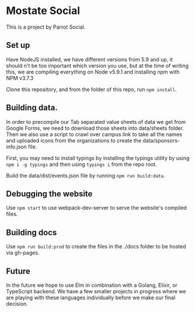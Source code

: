 # Mostate Social

This is a project by Parrot Social.

## Set up

Have NodeJS installed, we have different versions from 5.9 and up, it should n't be too important which version you use, but at the time of writing this, we are compiling everything on Node v5.9.1 and installing npm with NPM v3.7.3

Clone this repository, and from the folder of this repo, run `npm install`.

## Building data.

In order to precompile our Tab separated value sheets of data we get from Google Forms, we need to download those sheets into data/sheets folder. Then we also use a script to crawl over campus link to take all the names and uploaded icons from the organizations to create the data/sponsors-info.json file.

First, you may need to install typings by installing the typings utility by using `npm i -g typings` and then using `typings i` from the repo root.

Build the data/dist/events.json file by running `npm run build:data`.


## Debugging the website

Use `npm start` to use webpack-dev-server to serve the website's compiled files.

## Building docs

Use `npm run build:prod` to create the files in the ./docs folder to be hosted via gh-pages.

## Future

In the future we hope to use Elm in combination with a Golang, Elixir, or TypeScript backend. We have a few smaller projects in progress where we are playing with these languages individually before we make our final decision.
